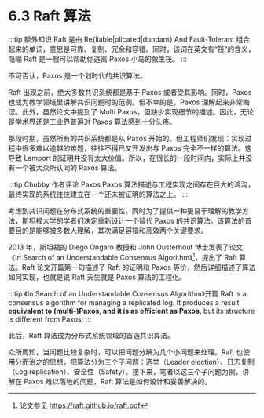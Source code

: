 # 6.3 Raft 算法

:::tip 额外知识
Raft 是由 Re{liable|plicated|dundant} And Fault-Tolerant 组合起来的单词，意思是可靠、复制、冗余和容错。同时，该词在英文有“筏”的含义，隐喻 Raft 是一艘可以帮助你逃离 Paxos 小岛的救生筏。
:::

不可否认，Paxos 是一个划时代的共识算法。

Raft 出现之前，绝大多数共识系统都是基于 Paxos 或者受其影响。同时，Paxos 也成为教学领域里讲解共识问题时的范例。但不幸的是，Paxos 理解起来非常晦涩。此外，虽然论文中提到了 Multi Paxos，但缺少实现细节的描述。因此，无论是学术界还是工业界普遍对 Paxos 算法感到十分头疼。

那段时期，虽然所有的共识系统都是从 Paxos 开始的。但工程师们发现：实现过程中很多难以逾越的难题，往往不得已又开发出与 Paxos 完全不一样的算法。这导致 Lamport 的证明并没有太大价值。所以，在很长的一段时间内，实际上并没有一个被大众所认同的 Paxos 算法。

:::tip Chubby 作者评论 Paxos
Paxos 算法描述与工程实现之间存在巨大的鸿沟，最终实现的系统往往建立在一个还未被证明的算法之上。
:::

考虑到共识问题在分布式系统的重要性，同时为了提供一种更易于理解的教学方法，斯坦福大学的学者们决定重新设计一个替代 Paxos 的共识算法。该算法的首要目的是能够被多数人理解，其次满足容错和高效两个关键要求。

2013 年，斯坦福的 Diego Ongaro 教授和 John Ousterhout 博士发表了论文 《In Search of an Understandable Consensus Algorithm》[^1]，提出了 Raft 算法。Raft 论文开篇第一句描述了 Raft 的证明和 Paxos 等价，然后详细描述了算法如何实现，也就是说 Raft 天生就是 Paxos 算法的工程化。

:::tip 《In Search of an Understandable Consensus Algorithm》开篇
Raft is a consensus algorithm for managing a replicated log. It produces a result **equivalent to (multi-)Paxos, and it is as efficient as Paxos,** but its structure is different from Paxos;
:::

此后，Raft 算法成为分布式系统领域的首选共识算法。

众所周知，当问题比较复杂时，可以把问题分解为几个小问题来处理。Raft 也使用分而治之的思想，把算法分为三个子问题：选举（Leader election）、日志复制（Log replication）、安全性（Safety）。接下来，笔者以这三个子问题为例，讲解在 Paxos 难以落地的问题，Raft 算法是如何设计和妥善解决的。

[^1]: 论文参见 https://raft.github.io/raft.pdf